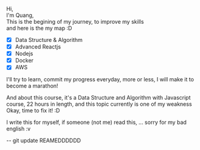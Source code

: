 Hi,  
I'm Quang,  
This is the begining of my journey, to improve my skills  
and here is the my map :D  

- [x] Data Structure & Algorithm
- [x] Advanced Reactjs
- [x] Nodejs
- [x] Docker
- [x] AWS

I'll try to learn, commit my progress everyday, more or less, I will make it to become a marathon!

And about this course, it's a Data Structure and Algorithm with Javascript course, 22 hours in length, and this topic currently is one of my weakness
Okay, time to fix it! :D


I write this for myself, if someone (not me) read this, ... sorry for my bad english :v


-- git update REAMEDDDDDD